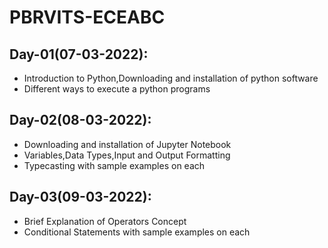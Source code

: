 # PBRVITS-ECEABC

## Day-01(07-03-2022):
  - Introduction to Python,Downloading and installation of python software
  - Different ways to execute a python programs

## Day-02(08-03-2022):
  - Downloading and installation of Jupyter Notebook
  - Variables,Data Types,Input and Output Formatting
  - Typecasting with sample examples on each

## Day-03(09-03-2022):
  - Brief Explanation of Operators Concept
  - Conditional Statements with sample examples on each
